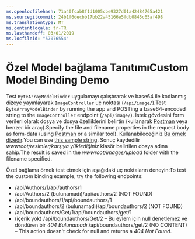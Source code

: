 ```yaml
---
ms.openlocfilehash: 71a40fcab8f1d1005cbe9327d01a42484765a421
ms.sourcegitcommit: 24b1f6decbb17bb22a45166e5fdb0845c65af498
ms.translationtype: MT
ms.contentlocale: tr-TR
ms.lasthandoff: 03/01/2019
ms.locfileid: "57076554"
---
```

# <a name="custom-model-binding-demo"></a><span data-ttu-id="67714-101">Özel Model bağlama Tanıtımı</span><span class="sxs-lookup"><span data-stu-id="67714-101">Custom Model Binding Demo</span></span>

<span data-ttu-id="67714-102">Test `ByteArrayModelBinder` uygulamayı çalıştırarak ve base64 ile kodlanmış dizeye yayınlayarak `ImageController` uç noktası (`/api/image/`).</span><span class="sxs-lookup"><span data-stu-id="67714-102">Test `ByteArrayModelBinder` by running the app and POSTing a base64-encoded string to the `ImageController` endpoint (`/api/image/`).</span></span> <span data-ttu-id="67714-103">İstek gövdesini form verileri olarak dosya ve dosya özelliklerini belirtin (kullanarak [Postman](https://www.getpostman.com/) veya benzer bir araç).</span><span class="sxs-lookup"><span data-stu-id="67714-103">Specify the file and filename properties in the request body as form-data (using [Postman](https://www.getpostman.com/) or a similar tool).</span></span> <span data-ttu-id="67714-104">Kullanabileceğiniz [Bu örnek dizedir](Base64String.txt).</span><span class="sxs-lookup"><span data-stu-id="67714-104">You can use [this sample string](Base64String.txt).</span></span> <span data-ttu-id="67714-105">Sonuç kaydedilir *wwwroot/resimler/karşıya yüklediğiniz* klasör belirtilen dosya adına sahip.</span><span class="sxs-lookup"><span data-stu-id="67714-105">The result is saved in the *wwwroot/images/upload* folder with the filename specified.</span></span>

<span data-ttu-id="67714-106">Özel bağlama örnek test etmek için aşağıdaki uç noktaların deneyin:</span><span class="sxs-lookup"><span data-stu-id="67714-106">To test the custom binding example, try the following endpoints:</span></span>

* <span data-ttu-id="67714-107">/api/Authors/1</span><span class="sxs-lookup"><span data-stu-id="67714-107">/api/authors/1</span></span>
* <span data-ttu-id="67714-108">/api/Authors/2 (bulunamadı)</span><span class="sxs-lookup"><span data-stu-id="67714-108">/api/authors/2 (NOT FOUND)</span></span>
* <span data-ttu-id="67714-109">/api/boundauthors/1</span><span class="sxs-lookup"><span data-stu-id="67714-109">/api/boundauthors/1</span></span>
* <span data-ttu-id="67714-110">/api/boundauthors/2 (bulunamadı)</span><span class="sxs-lookup"><span data-stu-id="67714-110">/api/boundauthors/2 (NOT FOUND)</span></span>
* <span data-ttu-id="67714-111">/api/boundauthors/Get/1</span><span class="sxs-lookup"><span data-stu-id="67714-111">/api/boundauthors/get/1</span></span>
* <span data-ttu-id="67714-112">(içerik yok) /api/boundauthors/Get/2 &ndash; Bu eylem için null denetlemez ve döndüren bir *404 Bulunamadı*.</span><span class="sxs-lookup"><span data-stu-id="67714-112">/api/boundauthors/get/2 (NO CONTENT) &ndash; This action doesn't check for null and returns a *404 Not Found*.</span></span>
